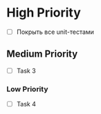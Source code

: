 # High Priority
- [ ] Покрыть все unit-тестами

## Medium Priority
- [ ] Task 3

### Low Priority
- [ ] Task 4